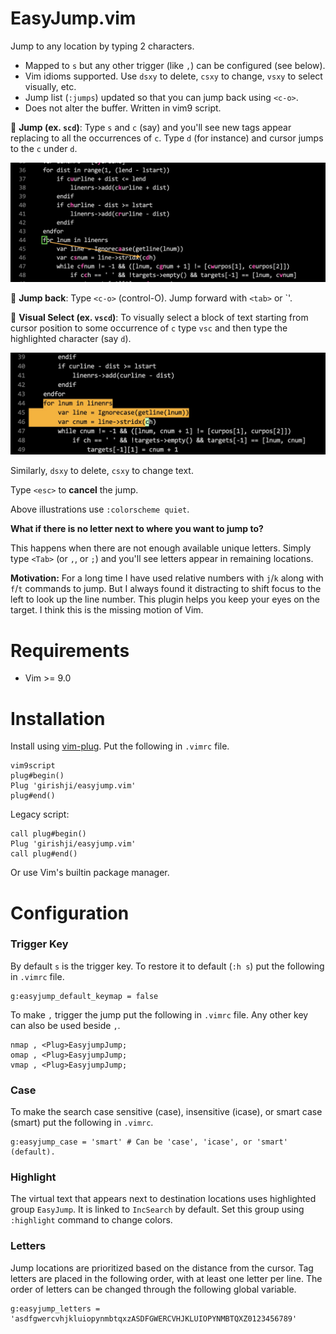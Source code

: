 # EasyJump.vim

Jump to any location by typing 2 characters.

- Mapped to `s` but any other trigger (like `,`) can be configured (see below).
- Vim idioms supported. Use `dsxy` to delete, `csxy` to change, `vsxy` to select visually, etc.
- Jump list (`:jumps`) updated so that you can jump back using `<c-o>`.
- Does not alter the buffer. Written in vim9 script.

🚀 **Jump (ex. `scd`)**: Type `s` and `c` (say) and you'll see new tags
appear replacing to all the occurrences of `c`. Type `d` (for
instance) and cursor jumps to the `c` under `d`.

<img src='img/img1.jpeg' width='700'>

🚀 **Jump back**: Type `<c-o>` (control-O). Jump forward with `<tab>` or `<c-i>'.

🚀 **Visual Select (ex. `vscd`)**: To visually select a block of text starting
from cursor position to some occurrence of `c` type `vsc` and then type the
highlighted character (say `d`).

<img src='img/img2.jpeg' width='700'>

Similarly, `dsxy` to delete, `csxy` to change text.

Type `<esc>` to **cancel** the jump.

Above illustrations use `:colorscheme quiet`.

**What if there is no letter next to where you want to jump to?**

This happens when there are not enough available unique letters. Simply type
`<Tab>` (or `,`, or `;`) and you'll see letters appear in remaining
locations.

**Motivation:** For a long time I have used relative numbers with `j`/`k` along
with `f`/`t` commands to jump. But I always found it distracting to shift focus to the left to
look up the line number. This plugin helps you keep your eyes on the
target. I think this is the missing motion of Vim.

# Requirements

- Vim >= 9.0

# Installation

Install using [vim-plug](https://github.com/junegunn/vim-plug). Put the following in `.vimrc` file.

```
vim9script
plug#begin()
Plug 'girishji/easyjump.vim'
plug#end()
```

Legacy script:

```
call plug#begin()
Plug 'girishji/easyjump.vim'
call plug#end()
```

Or use Vim's builtin package manager.

# Configuration

### Trigger Key

By default `s` is the trigger key. To restore it to default (`:h s`) put the following in `.vimrc`
file.

```
g:easyjump_default_keymap = false
```

To make `,` trigger the jump put the following in `.vimrc` file. Any other key
can also be used beside `,`.

```
nmap , <Plug>EasyjumpJump;
omap , <Plug>EasyjumpJump;
vmap , <Plug>EasyjumpJump;
```

### Case

To make the search case sensitive (case), insensitive (icase), or smart case
(smart) put the following in `.vimrc`.

```
g:easyjump_case = 'smart' # Can be 'case', 'icase', or 'smart' (default).
```

### Highlight

The virtual text that appears next to destination locations uses highlighted
group `EasyJump`. It is linked to `IncSearch` by default. Set this group using
`:highlight` command to change colors.

### Letters

Jump locations are prioritized based on the distance from the cursor. Tag letters
are placed in the following order, with at least one letter per line. The
order of letters can be changed through the following global variable.

```
g:easyjump_letters = 'asdfgwercvhjkluiopynmbtqxzASDFGWERCVHJKLUIOPYNMBTQXZ0123456789'
```
